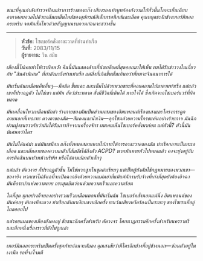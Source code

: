 _ขณะที่คุณกำลังสำรวจป้อมปราการร้างของแก๊ง เสียงรองเท้าบูทก้องกังวานไปทั่วพื้นโลหะเย็นเฉียบ อากาศอบอวลไปด้วยกลิ่นเหม็นไหม้ของอุปกรณ์อิเล็กทรอนิกส์และเลือด คุณหยุดชะงักข้างเทอร์มินอลกระพริบ จอมันสั่นไหวด้วยสัญญาณรบกวนก่อนจะสว่างขึ้น_

---

> **หัวข้อ:** ไซเบอร์คลั่งอาละวาดที่ย่านท่าเรือ  
> **วันที่:** 2083/11/15  
> **ผู้รายงาน:** วิน สมิธ

_เมืองนี้ไม่เคยทำให้เราผิดหวัง คืนนี้มันแสดงด้านที่น่าเกลียดที่สุดออกมาให้เห็น ผมได้รับข่าววงในเกี่ยวกับ "สินค้าพิเศษ" ที่กำลังมาถึงย่านท่าเรือ แต่สิ่งที่เกิดขึ้นนั้นเกินกว่าที่ผมจะจินตนาการได้_

_มันเริ่มต้นเหมือนคืนอื่นๆ—มืดมิด ชื้นแฉะ และเต็มไปด้วยพวกขยะที่คอยคลานไปมาตามท่าเรือ แต่แล้วเขาก็ปรากฏตัว ไม่ใช่เขา แต่มัน สัตว์ประหลาด สิ่งมีชีวิตที่เดินได้ หายใจได้ ซึ่งเกิดจากไซเบอร์แวร์ที่ผิดพลาด_

_มันเคลื่อนไหวเหมือนนักล่า ร่างกายของมันเป็นส่วนผสมของอิมแพลนต์เรืองแสงและโครงกระดูกภายนอกที่เทอะทะ ดวงตาของมัน—สีแดงและน้ำเงิน—ลุกโชนด้วยความโกรธแค้นอย่างร้ายกาจ มันฉีกผ่านฝูงชนราวกับว่ามันได้รับภารกิจจากเครื่องจักร ผมเคยเห็นไซเบอร์คลั่งมาก่อน แต่ตัวนี้? ตัวนี้มันพิเศษกว่าใคร_

_มันไม่ได้แค่ฆ่า แต่มันเขมือบ แก๊งทั้งหมดสลายหายไปภายใต้การอาละวาดของมัน ท่าเรือกลายเป็นทะเลเลือด และกลิ่นอายของความกลัวก็สัมผัสได้ถึงตัว ACPD? พวกมันหายหัวไปหมดแล้ว คงจะยุ่งอยู่กับการติดสินบนหัวหน้าบริษัท หรือไล่ตามปลาตัวเล็กๆ_

_แต่แล้ว ตัดวงจร ก็ปรากฏตัวขึ้น ไม่ใช่พวกสูทในชุดดำเรียบๆ แต่เป็นผู้บังคับใช้กฎหมายของพวกเขา—ของจริง พวกเขาไม่ลังเลที่จะเปิดฉากยิงด้วยความแม่นยำที่แม้แต่นักรบรับจ้างที่เก่งที่สุดยังต้องอิจฉา มันคือระบำแห่งความตาย กระสุนบินว่อนด้วยความเร็วและความร้อน_

_ในที่สุด ทุกอย่างก็จบลงอย่างรวดเร็วเหมือนตอนที่มันเริ่มต้น ไซเบอร์คลั่งนอนแน่นิ่ง อิมแพลนต์ของมันค่อยๆ ดับลงทีละดวง ท่าเรือกลับมาเงียบสงบอีกครั้ง ยกเว้นเสียงหวีดร้องเป็นระยะๆ ของไซเรนที่อยู่ไกลออกไป_

_แต่รอยแผลของเมืองยังคงอยู่ ชัยชนะอีกครั้งสำหรับ ตัดวงจร โศกนาฏกรรมอีกครั้งสำหรับนครราตรี และอีกหนึ่งเรื่องราวที่ยังไม่ถูกเล่า_

---

_เทอร์มินอลกระพริบเป็นครั้งสุดท้ายก่อนจะดับลง คุณสงสัยว่ามีใครอีกบ้างที่อยู่ข้างนอก—ซ่อนตัวอยู่ในเงามืด รอที่จะโจมตี_
